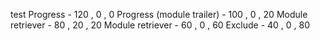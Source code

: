 test
Progress - 120 , 0 , 0 
Progress (module trailer) - 100 , 0 , 20
Module retriever - 80 , 20 , 20
Module retriever - 60 , 0 , 60
Exclude - 40 , 0 , 80
